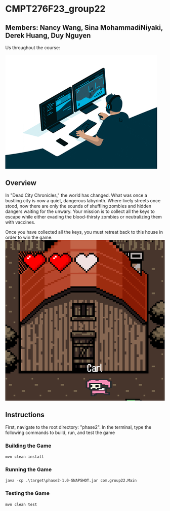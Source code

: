 # CMPT276F23_group22

## Members: Nancy Wang, Sina MohammadiNiyaki, Derek Huang, Duy Nguyen
Us throughout the course:

![There was a gif here unable to load!](readmegif.gif)

## Overview
In "Dead City Chronicles," the world has changed. What was once a bustling city is now a quiet, dangerous labyrinth. Where lively streets once stood, now there are only the sounds of shuffling zombies and hidden dangers waiting for the unwary. Your mission is to collect all the keys to escape while either evading the blood-thirsty zombies or neutralizing them with vaccines.

Once you have collected all the keys, you must retreat back to this house in order to win the game.
![house](house.png)


## Instructions
First, navigate to the root directory: "phase2". In the terminal, type the following commands to build, run, and test the game

### Building the Game

```
mvn clean install
```

### Running the Game

```
java -cp .\target\phase2-1.0-SNAPSHOT.jar com.group22.Main
```


### Testing the Game
```
mvn clean test
```

